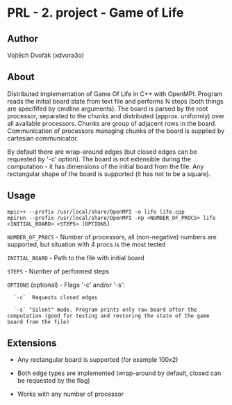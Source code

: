 # PRL - 2. project - Game of Life

## Author

Vojtěch Dvořák (xdvora3o)

## About 
Distributed implementation of Game Of Life in C++ with OpenMPI. Program reads the initial board state from
text file and performs N steps (both things are specififed by cmdline arguments). The board is parsed by the
root processor, separated to the chunks and distributed (approx. uniformly) over all available
processors. Chunks are group of adjacent rows in the board. Communication of processors managing chunks of
the board is supplied by cartesian communicator.
 
By default there are wrap-around edges (but closed edges can be requested by '-c' option). The board is not
extensible during the computation - it has dimensions of the initial board from the file. Any rectangular
shape of the board is supported (it has not to be a square). 


## Usage
 
 ```
 mpic++ --prefix /usr/local/share/OpenMPI -o life life.cpp
 mpirun --prefix /usr/local/share/OpenMPI -np <NUMBER_OF_PROCS> life <INITIAL_BOARD> <STEPS> [OPTIONS]
 ```
 
 `NUMBER_OF_PROCS` - Number of processors, all (non-negative) numbers are supported, but situation with 4 procs is the most tested
 
 `INITIAL_BOARD` - Path to the file with initial board
 
 `STEPS` - Number of performed steps
 
 `OPTIONS` (optional) - Flags '-c' and/or '-s':
      
      `-c`  Requests closed edges
      
      `-s` "Silent" mode. Program prints only raw board after the computation (good for testing and restoring the state of the game board from the file) 
      
 
## Extensions
 
- Any rectangular board is supported (for example 100x2)

- Both edge types are implemented (wrap-around by default, closed can be requested by the flag) 

- Works with any number of processor 
  
